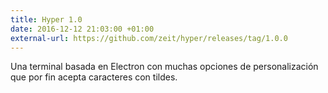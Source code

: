 ```yaml
---
title: Hyper 1.0
date: 2016-12-12 21:03:00 +01:00
external-url: https://github.com/zeit/hyper/releases/tag/1.0.0
---
```


Una terminal basada en Electron con muchas opciones de personalización que por fin acepta caracteres con tildes.